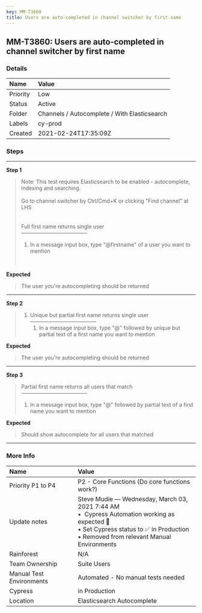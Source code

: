 ```yaml
---
key: MM-T3860
title: Users are auto-completed in channel switcher by first name
---
```


## MM-T3860: Users are auto-completed in channel switcher by first name

### Details

| Name     | Value                                        |
| :------- | :------------------------------------------- |
| Priority | Low                                          |
| Status   | Active                                       |
| Folder   | Channels / Autocomplete / With Elasticsearch |
| Labels   | cy-prod                                      |
| Created  | 2021-02-24T17:35:09Z                         |

### Steps

<hr/>

**Step 1**

> <article>Note: This test requires Elasticsearch to be enabled - autocomplete, indexing and searching.<br><br>Go to channel switcher by Ctrl/Cmd+K or clicking "Find channel" at LHS<br><br><br>Full first name returns single user<br>–––––––––––––––––––––––––<ol><li>In a message input box, type "@firstname" of a user you want to mention</li></ol><br></article>

**Expected**

> <article>The user you're autocompleting should be returned</article>

<hr/>

**Step 2**

> <article><ol><li>Unique but partial first name returns single user<br>–––––––––––––––––––––––––<ol><li>In a message input box, type "@" followed by unique but partial text of a first name you want to mention</li></ol></li></ol></article>

**Expected**

> <article>The user you're autocompleting should be returned</article>

<hr/>

**Step 3**

> <article>Partial first name returns all users that match<br>–––––––––––––––––––––––––<ol><li>In a message input box, type "@" followed by partial text of a first name you want to mention</li></ol></article>

**Expected**

> <article>Should show autocomplete for all users that matched</article>

<hr/>

### More Info

| Name                     | Value                                                                                                                                                                                         |
| :----------------------- | :-------------------------------------------------------------------------------------------------------------------------------------------------------------------------------------------- |
| Priority P1 to P4        | P2 - Core Functions (Do core functions work?)                                                                                                                                                 |
| Update notes             | Steve Mudie — Wednesday, March 03, 2021 7:44 AM<br>• &nbsp;Cypress Automation working as expected 🎉<br>• Set Cypress status to ✅ in Production<br>• Removed from relevant Manual Environments |
| Rainforest               | N/A                                                                                                                                                                                           |
| Team Ownership           | Suite Users                                                                                                                                                                                   |
| Manual Test Environments | Automated - No manual tests needed                                                                                                                                                            |
| Cypress                  | in Production                                                                                                                                                                                 |
| Location                 | Elasticsearch Autocomplete                                                                                                                                                                    |
